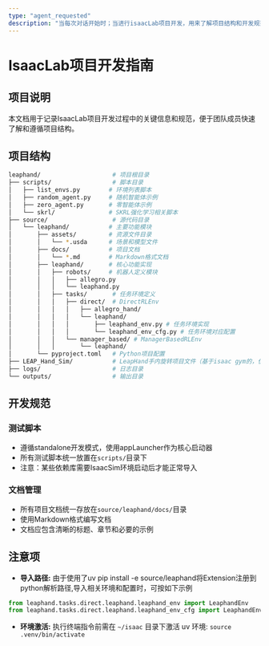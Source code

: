```yaml
---
type: "agent_requested"
description: "当每次对话开始时；当进行isaacLab项目开发，用来了解项目结构和开发规范"
---
```


# IsaacLab项目开发指南

## 项目说明
本文档用于记录IsaacLab项目开发过程中的关键信息和规范，便于团队成员快速了解和遵循项目结构。

## 项目结构
```bash
leaphand/                    # 项目根目录
├── scripts/                 # 脚本目录
│   ├── list_envs.py        # 环境列表脚本
│   ├── random_agent.py     # 随机智能体示例
│   ├── zero_agent.py       # 零智能体示例
│   └── skrl/               # SKRL强化学习相关脚本
├── source/                  # 源代码目录
│   └── leaphand/           # 主要功能模块
│       ├── assets/         # 资源文件目录
│       │   └── *.usda      # 场景和模型文件
│       ├── docs/           # 项目文档
│       │   └── *.md        # Markdown格式文档
│       ├── leaphand/       # 核心功能实现
│       │   ├── robots/     # 机器人定义模块
│       │   │   ├── allegro.py
│       │   │   └── leaphand.py
│       │   ├── tasks/       # 任务环境定义
│       │   │   ├── direct/  # DirectRLEnv
│       │   │   │   ├── allegro_hand/
│       │   │   │   └── leaphand/
│       │   │   │       ├── leaphand_env.py # 任务环境实现
│       │   │   │       └── leaphand_env_cfg.py # 任务环境对应配置
│       │   │   └── manager_based/ # ManagerBasedRLEnv
│       │   │       └── leaphand/
│       └── pyproject.toml   # Python项目配置
├── LEAP_Hand_Sim/           # LeapHand手内旋转项目文件（基于isaac gym的，仅供参考）
├── logs/                    # 日志目录
└── outputs/                 # 输出目录
```

## 开发规范

### 测试脚本
- 遵循standalone开发模式，使用appLauncher作为核心启动器
- 所有测试脚本统一放置在`scripts/`目录下
- 注意：某些依赖库需要IsaacSim环境启动后才能正常导入

### 文档管理
- 所有项目文档统一存放在`source/leaphand/docs/`目录
- 使用Markdown格式编写文档
- 文档应包含清晰的标题、章节和必要的示例

## 注意项
- **导入路径:** 由于使用了uv pip install -e source/leaphand将Extension注册到python解析路径,导入相关环境和配置时，可按如下示例
```python
from leaphand.tasks.direct.leaphand.leaphand_env import LeaphandEnv
from leaphand.tasks.direct.leaphand.leaphand_env_cfg import LeaphandEnvCfg
```
- **环境激活:** 执行终端指令前需在 `~/isaac` 目录下激活 uv 环境: `source .venv/bin/activate`
